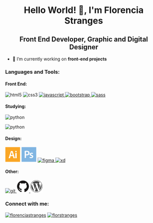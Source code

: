 <h1 align="center">Hello World! 👋, I'm Florencia Stranges</h1>
<h2 align="center">Front End Developer, Graphic and Digital Designer</h2>

- 🔭 I’m currently working on **front-end projects**

<h3 align="left">Languages and Tools:</h3>
<h4 align="left">Front End:</h4>
<p align="left">  <img src="https://www.vectorlogo.zone/logos/w3_html5/w3_html5-icon.svg" alt="html5" width="40" height="40"/> <img src="https://cdn.worldvectorlogo.com/logos/css-3.svg" alt="css3" width="40" height="40"/> <a href="https://cdn.worldvectorlogo.com/logos/javascript-1.svg" target="_blank"> <img src="https://cdn.worldvectorlogo.com/logos/javascript-1.svg" alt="javascript" width="40" height="40"/> </a> <a href="https://getbootstrap.com" target="_blank"> <img src="https://www.vectorlogo.zone/logos/getbootstrap/getbootstrap-icon.svg" alt="bootstrap" width="40" height="40"/> </a>  <a href="https://sass-lang.com" target="_blank"> <img src="https://www.vectorlogo.zone/logos/sass-lang/sass-lang-icon.svg" alt="sass" width="40" height="40"/> </a> </p>

<h4 align="left">Studying:</h4>
<p align="left"> <img src="https://www.vectorlogo.zone/logos/python/python-icon.svg" alt="python" width="40" height="40"/>  </p>
<p align="left"> <img src="https://www.vectorlogo.zone/logos/angular/angular-icon.svg" alt="python" width="40" height="40"/>  </p>

<h4 align="left">Design:</h4>
<p align="left">  <img src="https://github.com/devicons/devicon/blob/master/icons/illustrator/illustrator-plain.svg" width="48">  <img src="https://github.com/devicons/devicon/blob/master/icons/photoshop/photoshop-plain.svg" width="48">  <a href="https://www.figma.com/" target="_blank"> <img src="https://www.vectorlogo.zone/logos/figma/figma-icon.svg" alt="figma" width="40" height="40"/> </a> <a href="https://www.adobe.com/products/xd.html" target="_blank"> <img src="https://cdn.worldvectorlogo.com/logos/adobe-xd.svg" alt="xd" width="40" height="40"/> </a> </p>

<h4 align="left">Other:</h4>
<p align="left"> <a href="https://git-scm.com/" target="_blank"> <img src="https://www.vectorlogo.zone/logos/git-scm/git-scm-icon.svg" alt="git" width="40" height="40"/> </a> <a href="https://github.com/" target="_blank"> <img src="https://github.com/devicons/devicon/raw/master/icons/github/github-original.svg" alt="git" width="40" height="40"/> </a> <a href="https://es.wordpress.org/" target="_blank"> <img src="https://github.com/devicons/devicon/raw/master/icons/wordpress/wordpress-plain.svg" alt="git" width="40" height="40"/> </a> </p>


<h3 align="left">Connect with me:</h3>
<p align="left">
<a href="https://linkedin.com/in/florenciastranges" target="blank"><img align="center" src="https://cdn.jsdelivr.net/npm/simple-icons@3.0.1/icons/linkedin.svg" alt="florenciastranges" height="30" width="40" /></a>
<a href="https://www.behance.net/florstranges" target="blank"><img align="center" src="https://cdn.jsdelivr.net/npm/simple-icons@3.0.1/icons/behance.svg" alt="florstranges" height="30" width="40" /></a>
</p>
